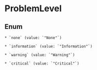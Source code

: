 
# ProblemLevel

## Enum


    * `none` (value: `"None"`)

    * `information` (value: `"Information"`)

    * `warning` (value: `"Warning"`)

    * `critical` (value: `"Critical"`)




